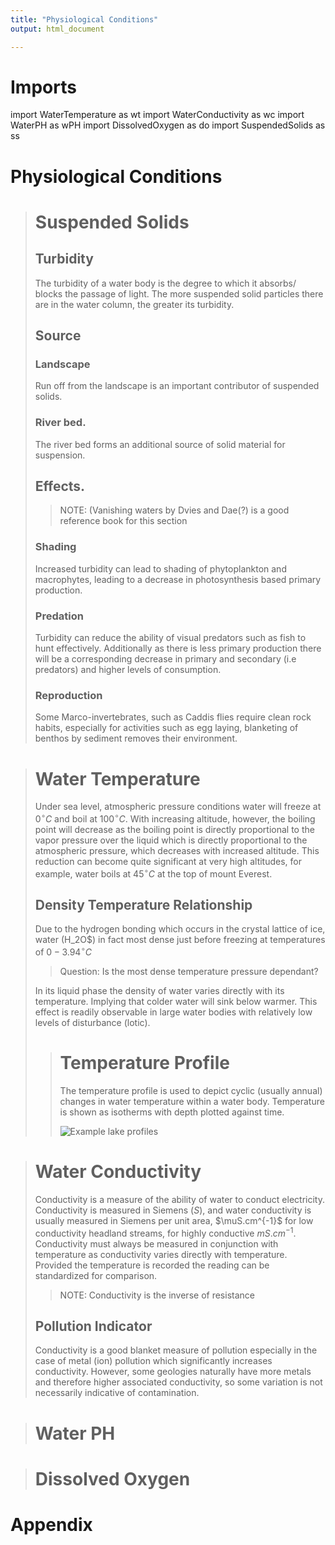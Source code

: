```yaml
---
title: "Physiological Conditions"
output: html_document 

---
```


# Imports

import WaterTemperature as wt
import WaterConductivity as wc
import WaterPH as wPH
import DissolvedOxygen as do
import SuspendedSolids as ss

# Physiological Conditions

># Suspended Solids
>
>## Turbidity
>The turbidity of a water body is the degree to which it absorbs/ blocks the passage of light. The more suspended solid particles there are in the water column, the greater its turbidity. 
>
>## Source
>
>### Landscape
>Run off from the landscape is an important contributor of suspended solids. 
>
>### River bed.
>The river bed forms an additional source of solid material for suspension. 
>
>## Effects.
>
>>NOTE: (Vanishing waters by Dvies and Dae(?) is a good reference book for this section
>
>### Shading
>Increased turbidity can lead to shading of phytoplankton and macrophytes, leading to a decrease in photosynthesis based primary production. 
>
>### Predation
>Turbidity can reduce the ability of visual predators such as fish to hunt effectively. Additionally as there is less primary production there will be a corresponding decrease in primary and secondary (i.e predators) and higher levels of consumption. 
>
>### Reproduction
>Some Marco-invertebrates, such as Caddis flies require clean rock habits, especially for activities such as egg laying, blanketing of benthos by sediment removes their environment. 
>

># Water Temperature
>Under sea level, atmospheric pressure conditions water will freeze at $0^\circ C$ and boil at $100^{\circ}C$. With increasing altitude, however, the boiling point will decrease as the boiling point is directly proportional to the vapor pressure over the liquid which is directly proportional to the atmospheric pressure, which decreases with increased altitude. This reduction can become quite significant at very high altitudes, for example, water boils at $45^\circ C$ at the top of mount Everest. 
>
>## Density Temperature Relationship
>Due to the hydrogen bonding which occurs in the crystal lattice of ice, water (H_2O$)  in fact most dense just before freezing at temperatures of $0-3.94^\circ C$ 
>
>> Question: Is the most dense temperature pressure dependant?
>
>In its liquid phase the density of water varies directly with its temperature. Implying that colder water will sink below warmer. This effect is readily observable in large water bodies with relatively low levels of disturbance (lotic). 
>
> ># Temperature Profile
>>The temperature profile is used to depict cyclic (usually annual) changes in water temperature within a water body. Temperature is shown as isotherms with depth plotted against time.
>>
>>![Example lake profiles](TemperatureProfilePics/LP.jpg)
>>
>
 
># Water Conductivity
>Conductivity is a measure of the ability of water to conduct electricity. Conductivity is measured in Siemens ($S$), and water conductivity is usually measured in Siemens per unit area, $\muS.cm^{-1}$ for low conductivity headland streams, for highly conductive $mS.cm^{-1}$. Conductivity must always be measured in conjunction with temperature as conductivity varies directly with temperature. Provided the temperature is recorded the reading can be standardized for comparison. 
>
>>NOTE: Conductivity is the inverse of resistance
>
>## Pollution Indicator
>Conductivity is a good blanket measure of pollution especially in the case of metal (ion) pollution which significantly increases conductivity. However, some geologies naturally have more metals and therefore higher associated conductivity, so some variation is not necessarily indicative of contamination. 

># Water PH

># Dissolved Oxygen

# Appendix

